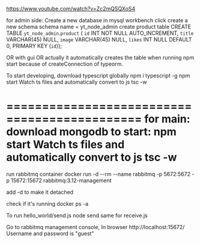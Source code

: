 https://www.youtube.com/watch?v=Zc2mQSQXoS4

for admin side:
Create a new database in mysql workbench
click create a new schema
schema name = yt_node_admin
create product table
  CREATE TABLE `yt_node_admin`.`product` (
  `id` INT NOT NULL AUTO_INCREMENT,
  `title` VARCHAR(45) NULL,
  `image` VARCHAR(45) NULL,
  `likes` INT NULL DEFAULT 0,
  PRIMARY KEY (`id`));

OR with gui
OR actually it automatically creates the table when running npm start because of createConnection of typeorm. 

To start developing, download typescript globally
  npm i typescript -g
  npm start
Watch ts files and automatically convert to js
  tsc -w

=============================================
for main:
download mongodb
to start:
  npm start
Watch ts files and automatically convert to js
  tsc -w
=============================================
run rabbitmq container
   docker run -d --rm --name rabbitmq -p 5672:5672 -p 15672:15672 rabbitmq:3.12-management

add -d to make it detached

check if it's running
  docker ps -a

To run hello_world/send.js
  node send
same for receive.js

Go to rabbitmq management console, In browser
  http://localhost:15672/
Username and password is "guest"